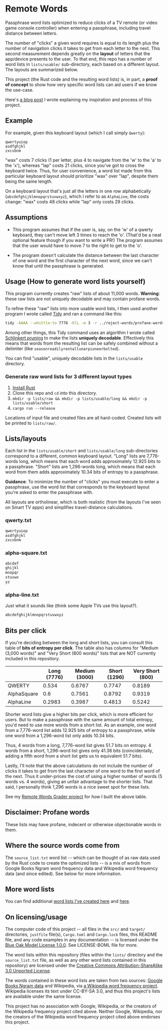 # Remote Words

Passphrase word lists optimized to reduce clicks of a TV remote (or video game console controller) when entering a passphrase, including travel distance between letters.

The number of "clicks" a given word requires is equal to its length plus the number of navigation clicks it takes to get from each letter to the next. This second measurement depends greatly on the **layout** of letters that the app/device presents to the user. To that end, this repo has a number of word lists in `lists/usable/` sub-directory, each based on a different layout. The layouts are summarized below.

This project (the Rust code and the resulting word lists) is, in part, a **proof of concept** to show how very specific word lists can aid users if we know the use-case.

Here's [a blog post](https://sts10.github.io//2022/10/24/a-good-netflix-password.html) I wrote explaining my inspiration and process of this project.

## Example

For example, given this keyboard layout (which I call simply `Qwerty`):
```
qwertyuiop
asdfghjkl
zxcvbnm
```

"wax" costs 7 clicks (1 per letter, plus 4 to navigate from the 'w' to the 'a' to the 'x'), whereas "lap" costs 21 clicks, since you've got to cross the keyboard twice. Thus, for user convenience, a word list made from this particular keyboard layout should prioritize "wax" over "lap", despite them being the same length.

On a keyboard layout that's just all the letters in one row alphabetically (`abcdefghijklmnopqrstuvwxyz`), which I refer to as `AlphaLine`, the costs change: "wax" costs 48 clicks while "lap" only costs 29 clicks.

## Assumptions

- This program assumes that if the user is, say, on the 'w' of a qwerty keyboard, they can't move left 3 times to reach the 'o'. (That'd be a neat optional feature though if you want to write a PR!) The program assumes that the user would have to move 7 to the right to get to the 'o'.

- The program doesn't calculate the distance between the last character of one word and the first character of the next word, since we can't know that until the passphrase is generated.

## Usage (How to generate word lists yourself)

This program currently creates "raw" lists of about 11,000 words. **Warning**: these raw lists are not uniquely decodable and may contain profane words.

To refine these "raw" lists into more usable word lists, I then used another program I wrote called [Tidy](https://github.com/sts10/tidy) and ran a command like this:

```bash
tidy -AAAA --whittle-to 7776 -KlL -m 3 -r ../reject-words/profane-words.txt -r ../reject-words/roman-numerals-lower.txt -r ../reject-words/britishisms.txt -r ../reject-words/repeated-letters.txt --samples --force -o lists/usable/long/alpha-line.txt lists/raw/alpha-line.txt
```

Among other things, this Tidy command uses an algorithm I wrote called [Schlinkert pruning](https://sts10.github.io/2022/08/12/efficiently-pruning-until-uniquely-decodable.html) to make the  lists **uniquely decodable**. Effectively this means that words from the resulting list can be safely combined without a delimiter (like `seasonreadilyrentallunarpioneerbolted`).

You can find "usable", uniquely decodable lists in the `lists/usable` directory.

### Generate raw word lists for 3 different layout types

1. [Install Rust](https://www.rust-lang.org/tools/install)
2. Clone this repo and `cd` into this directory.
3. `mkdir -p lists/raw && mkdir -p lists/usable/long && mkdir -p lists/usable/short`
4. `cargo run --release`

Locations of input file and created files are all hard-coded. Created lists will be printed to `lists/raw/`.

## Lists/layouts

Each list in the `lists/usable/short` and `lists/usable/long` sub-directories correspond to a different, common keyboard layout. "Long" lists are 7,776-words long, which means that each word adds approximately 12.925 bits to a passphrase. "Short" lists are 1,296-words long, which means that each word from them adds approximately 10.34 bits of entropy to a passphrase.

**Guidance**: To minimize the number of "clicks" you must execute to enter a passphrase, use the word list that corresponds to the keyboard layout you're asked to enter the passphrase with.

All layouts are ortholinear, which is both realistic (from the layouts I've seen on Smart TV apps) and simplifies travel-distance calculations.

### qwerty.txt

```txt
qwertyuiop
asdfghjkl
zxcvbnm
```

### alpha-square.txt
```txt
abcdef
ghijkl
mnopqr
stuvwx
yz
```

### alpha-line.txt

Just what it sounds like (think some Apple TVs use this layout?).

```txt
abcdefghijklmnopqrstuvwxyz
```

## Bits per click

If you're deciding between the long and short lists, you can consult this table of **bits of entropy per click**. The table also has columns for "Medium (3,000 words)" and "Very Short (800 words)" lists that are NOT currently included in this repository.

|             | Long (7776) | Medium (3000) | Short (1296) | Very Short (800) |
|-------------|-------------|---------------|--------------|------------------|
| QWERTY      | 0.534       | 0.6767        | 0.7747       | 0.8189           |
| AlphaSquare | 0.6         | 0.7561        | 0.8792       | 0.9319           |
| AlphaLine   | 0.2983      | 0.3987        | 0.4813       | 0.5242           |

Shorter word lists give a higher bits per click, which is more efficient for users. But to make a passphrase with the same amount of total entropy, you'd need to use more words from a short list. As an example, one word from a 7,776-word list adds 12.925 bits of entropy to a passphrase, while one word from a 1,296-word list only adds 10.34 bits.

Thus, 4 words from a long, 7,776-word list gives 51.7 bits on entropy. 4 words from a short, 1,296-word list gives only 41.36 bits (coincidentally, adding a fifth word from a short list gets us to equivalent 51.7 bits).

Lastly, I'll note that the above calculations do not include the number of clicks it takes to get from the last character of one word to the first word of the next. Thus it under-prices the cost of using a higher number of words (5 words vs. 4 words), giving an unfair advantage to the shorter lists. That said, I personally think 1,296 words is a nice sweet spot for these lists.

See my [Remote Words Grader project](https://github.com/sts10/remote-words-grader) for _how_ I built the above table.

## Disclaimer: Profane words

These lists may have profane, indecent or otherwise objectionable words in them.

## Where the source words come from

The `source_list.txt` word list -- which can be thought of as raw data used by the Rust code to create the optimized lists -- is a mix of words from Google Books Ngram word frequency data and Wikipedia word frequency data (and since edited). See below for more information.

## More word lists

You can find additional [word lists I've created here](https://github.com/sts10/orchard-street-wordlists) and [here](https://github.com/sts10/generated-wordlists).

## On licensing/usage

The computer code of this project -- all files in the `src/` and `target/` directories, `justfile` file(s), `Cargo.toml` and `Cargo.lock` files, this README file, and any code examples in any documentation -- is licensed under the [Blue Oak Model License 1.0.0](https://blueoakcouncil.org/license/1.0.0). See LICENSE-BOML file for more.

The word lists within this repository (files within the `lists/` directory and the `source_list.txt` file, as well as any other word lists contained in this repository) are licensed under the <a rel="license" href="http://creativecommons.org/licenses/by-sa/3.0/">Creative Commons Attribution-ShareAlike 3.0 Unported License</a>.

The words contained in these word lists are taken from two sources: [Google Books Ngram data](https://storage.googleapis.com/books/ngrams/books/datasetsv3.html) and Wikipedia, via [a Wikipedia word frequency project](https://github.com/IlyaSemenov/wikipedia-word-frequency/). Wikipedia licenses its text under CC-BY-SA 3.0, and thus this project's lists are available under the same license.

This project has no association with Google, Wikipedia, or the creators of the Wikipedia frequency project cited above. Neither Google, Wikipedia, nor the creators of the Wikipedia word frequency project cited above endorses this project.

<!-- Given that [Wikipedia text is licensed as Creative Commons Attribution-ShareAlike 3.0 Unported License ("CC BY-SA")](https://foundation.wikimedia.org/wiki/Policy:Terms_of_Use#7._Licensing_of_Content), I'm also using that license for this project. -->
